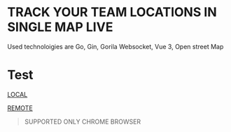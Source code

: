 # TRACK YOUR TEAM LOCATIONS IN SINGLE MAP LIVE

Used technoloigies are Go, Gin, Gorila Websocket, Vue 3, Open street Map

# Test

[LOCAL](https://localhost:8080) 

[REMOTE](https://limitless-gorge-68550.herokuapp.com)

> SUPPORTED ONLY CHROME BROWSER
